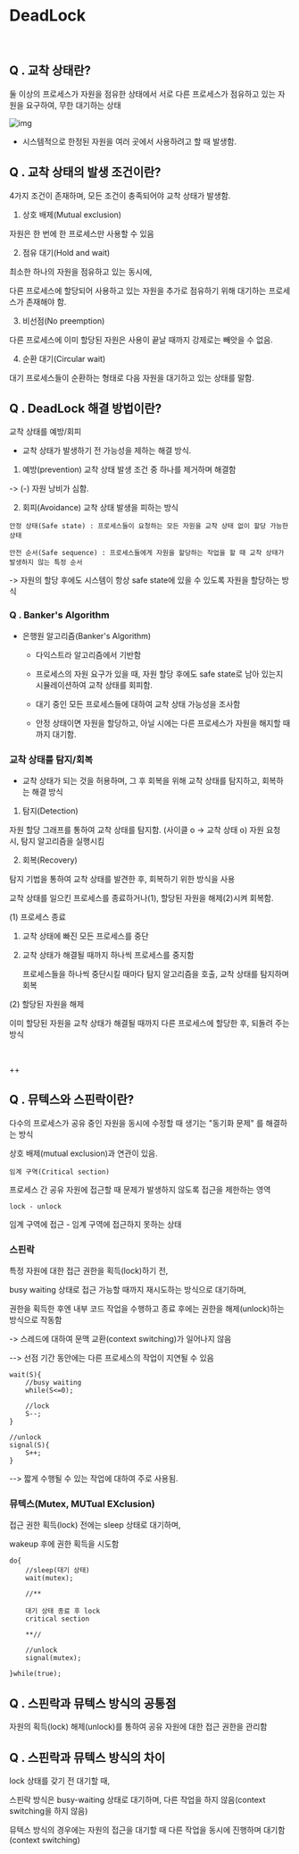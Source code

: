 # DeadLock
<br>

## Q . 교착 상태란?

둘 이상의 프로세스가 자원을 점유한 상태에서
서로 다른 프로세스가 점유하고 있는 자원을 요구하여, 무한 대기하는 상태

![img](https://user-images.githubusercontent.com/72663337/162190762-ac878aba-0134-49e8-9a50-dd731eb8f791.png)



- 시스템적으로 한정된 자원을 여러 곳에서 사용하려고 할 때 발생함.


## Q . 교착 상태의 발생 조건이란?

4가지 조건이 존재하며, 모든 조건이 충족되어야 교착 상태가 발생함.

1. 상호 배제(Mutual exclusion)

자원은 한 번에 한 프로세스만 사용할 수 있음



2. 점유 대기(Hold and wait)

최소한 하나의 자원을 점유하고 있는 동시에,

다른 프로세스에 할당되어 사용하고 있는 자원을 추가로 점유하기 위해 대기하는 프로세스가 존재해야 함.



3. 비선점(No preemption)

다른 프로세스에 이미 할당된 자원은 사용이 끝날 때까지 강제로는 빼앗을 수 없음.



4. 순환 대기(Circular wait)

대기 프로세스들이 순환하는 형태로 다음 자원을 대기하고 있는 상태를 말함.


## Q . DeadLock 해결 방법이란?

교착 상태를 예방/회피
- 교착 상태가 발생하기 전 가능성을 제하는 해결 방식.



1. 예방(prevention)
   교착 상태 발생 조건 중 하나를 제거하며 해결함


-> (-) 자원 낭비가 심함.


2. 회피(Avoidance)
   교착 상태 발생을 피하는 방식


`안정 상태(Safe state) : 프로세스들이 요청하는 모든 자원을 교착 상태 없이 할당 가능한 상태`

`안전 순서(Safe sequence) : 프로세스들에게 자원을 할당하는 작업을 할 때 교착 상태가 발생하지 않는 특정 순서`



-> 자원의 할당 후에도 시스템이 항상 safe state에 있을 수 있도록 자원을 할당하는 방식


### Q . Banker's Algorithm

- 은행원 알고리즘(Banker's Algorithm)

  - 다익스트라 알고리즘에서 기반함

  - 프로세스의 자원 요구가 있을 때, 자원 할당 후에도 safe state로 남아 있는지 시뮬레이션하여 교착 상태를 회피함.

  - 대기 중인 모든 프로세스들에 대하여 교착 상태 가능성을 조사함

  - 안정 상태이면 자원을 할당하고, 아닐 시에는 다른 프로세스가 자원을 해지할 때까지 대기함.


### 교착 상태를 탐지/회복
- 교착 상태가 되는 것을 허용하며, 그 후 회복을 위해 교착 상태를 탐지하고, 회복하는 해결 방식



1. 탐지(Detection)

자원 할당 그래프를 통하여 교착 상태를 탐지함.
(사이클 o -> 교착 상태 o)
자원 요청 시, 탐지 알고리즘을 실행시킴



2. 회복(Recovery)

탐지 기법을 통하여 교착 상태를 발견한 후, 회복하기 위한 방식을 사용

교착 상태를 일으킨 프로세스를 종료하거나(1), 할당된 자원을 해제(2)시켜 회복함.



(1) 프로세스 종료


1) 교착 상태에 빠진 모든 프로세스를 중단


2) 교착 상태가 해결될 때까지 하나씩 프로세스를 중지함

   프로세스들을 하나씩 중단시킬 때마다 탐지 알고리즘을 호출, 교착 상태를 탐지하며 회복



(2) 할당된 자원을 해제

이미 할당된 자원을 교착 상태가 해결될 때까지 다른 프로세스에 할당한 후, 되돌려 주는 방식

<br>

++

## Q . 뮤텍스와 스핀락이란?
다수의 프로세스가 공유 중인 자원을 동시에 수정할 때 생기는 "동기화 문제" 를 해결하는 방식

상호 배제(mutual exclusion)과 연관이 있음.


`임계 구역(Critical section)`

프로세스 간 공유 자원에 접근할 때 문제가 발생하지 않도록 접근을 제한하는 영역

`lock - unlock`

임계 구역에 접근 - 임계 구역에 접근하지 못하는 상태


### 스핀락

특정 자원에 대한 접근 권한을 획득(lock)하기 전,

busy waiting 상태로 접근 가능할 때까지 재시도하는 방식으로 대기하며,

권한을 획득한 후엔 내부 코드 작업을 수행하고 종료 후에는 권한을 해제(unlock)하는 방식으로 작동함

-> 스레드에 대하여 문맥 교환(context switching)가 일어나지 않음

--> 선점 기간 동안에는 다른 프로세스의 작업이 지연될 수 있음

```
wait(S){
	//busy waiting
	while(S<=0);
    
	//lock
	S--;
}

//unlock
signal(S){
	S++;
}
```
--> 짧게 수행될 수 있는 작업에 대하여 주로 사용됨.

### 뮤텍스(Mutex, MUTual EXclusion)

접근 권한 획득(lock) 전에는 sleep 상태로 대기하며,

wakeup 후에 권한 획득을 시도함

```
do{
	//sleep(대기 상태)
	wait(mutex);
    
	//**
    
	대기 상태 종료 후 lock
	critical section
    
	**//
    
	//unlock
	signal(mutex);
    
}while(true);
```

## Q . 스핀락과 뮤텍스 방식의 공통점

자원의 획득(lock) 해제(unlock)를 통하여 공유 자원에 대한 접근 권한을 관리함


## Q . 스핀락과 뮤텍스 방식의 차이

lock 상태를 갖기 전 대기할 때,

스핀락 방식은 busy-waiting 상태로 대기하며, 다른 작업을 하지 않음(context switching을 하지 않음)

뮤텍스 방식의 경우에는 자원의 접근을 대기할 때 다른 작업을 동시에 진행하며 대기함(context switching)
